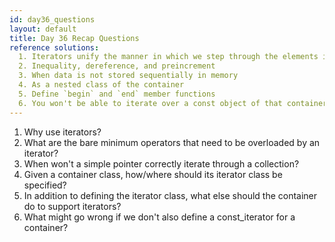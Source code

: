 ```yaml
---
id: day36_questions
layout: default
title: Day 36 Recap Questions
reference solutions:
  1. Iterators unify the manner in which we step through the elements in a container.
  2. Inequality, dereference, and preincrement
  3. When data is not stored sequentially in memory
  4. As a nested class of the container
  5. Define `begin` and `end` member functions
  6. You won't be able to iterate over a const object of that container class.
---
```


1. Why use iterators?
2. What are the bare minimum operators that need to be overloaded by an iterator?
3. When won't a simple pointer correctly iterate through a collection?
4. Given a container class, how/where should its iterator class be specified?
5. In addition to defining the iterator class, what else should the container do to support iterators?
6. What might go wrong if we don't also define a const_iterator for a container?
